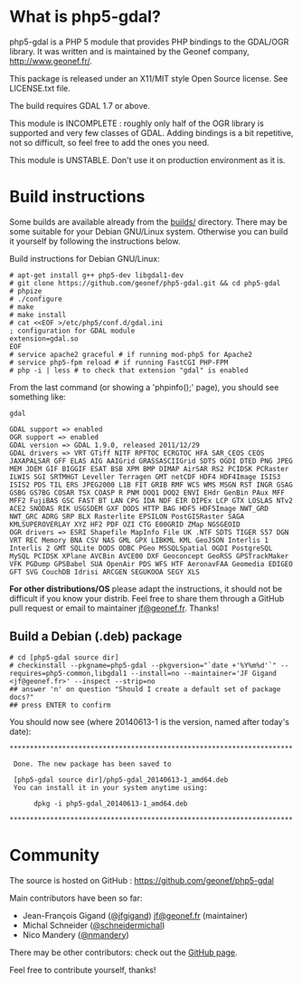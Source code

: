 What is php5-gdal?
==================

php5-gdal is a PHP 5 module that provides PHP bindings to the GDAL/OGR library.
It was written and is maintained by the Geonef company, http://www.geonef.fr/.

This package is released under an X11/MIT style Open Source license. See LICENSE.txt file.

The build requires GDAL 1.7 or above.


This module is INCOMPLETE : roughly only half of the OGR library is supported
and very few classes of GDAL. Adding bindings is a bit repetitive, not so
difficult, so feel free to add the ones you need.

This module is UNSTABLE. Don't use it on production environment as it is.


Build instructions
==================

Some builds are available already from the [builds/](builds/) directory. There may be some suitable for your Debian GNU/Linux system. Otherwise you can build it yourself by following the instructions below.

Build instructions for Debian GNU/Linux:
```
# apt-get install g++ php5-dev libgdal1-dev
# git clone https://github.com/geonef/php5-gdal.git && cd php5-gdal
# phpize
# ./configure
# make
# make install
# cat <<EOF >/etc/php5/conf.d/gdal.ini
; configuration for GDAL module
extension=gdal.so
EOF
# service apache2 graceful # if running mod-php5 for Apache2
# service php5-fpm reload # if running FastCGI PHP-FPM
# php -i | less # to check that extension "gdal" is enabled
```

From the last command (or showing a 'phpinfo();' page), you should see something like:
```
gdal

GDAL support => enabled
OGR support => enabled
GDAL version => GDAL 1.9.0, released 2011/12/29
GDAL drivers => VRT GTiff NITF RPFTOC ECRGTOC HFA SAR_CEOS CEOS JAXAPALSAR GFF ELAS AIG AAIGrid GRASSASCIIGrid SDTS OGDI DTED PNG JPEG MEM JDEM GIF BIGGIF ESAT BSB XPM BMP DIMAP AirSAR RS2 PCIDSK PCRaster ILWIS SGI SRTMHGT Leveller Terragen GMT netCDF HDF4 HDF4Image ISIS3 ISIS2 PDS TIL ERS JPEG2000 L1B FIT GRIB RMF WCS WMS MSGN RST INGR GSAG GSBG GS7BG COSAR TSX COASP R PNM DOQ1 DOQ2 ENVI EHdr GenBin PAux MFF MFF2 FujiBAS GSC FAST BT LAN CPG IDA NDF EIR DIPEx LCP GTX LOSLAS NTv2 ACE2 SNODAS RIK USGSDEM GXF DODS HTTP BAG HDF5 HDF5Image NWT_GRD NWT_GRC ADRG SRP BLX Rasterlite EPSILON PostGISRaster SAGA KMLSUPEROVERLAY XYZ HF2 PDF OZI CTG E00GRID ZMap NGSGEOID
OGR drivers => ESRI Shapefile MapInfo File UK .NTF SDTS TIGER S57 DGN VRT REC Memory BNA CSV NAS GML GPX LIBKML KML GeoJSON Interlis 1 Interlis 2 GMT SQLite DODS ODBC PGeo MSSQLSpatial OGDI PostgreSQL MySQL PCIDSK XPlane AVCBin AVCE00 DXF Geoconcept GeoRSS GPSTrackMaker VFK PGDump GPSBabel SUA OpenAir PDS WFS HTF AeronavFAA Geomedia EDIGEO GFT SVG CouchDB Idrisi ARCGEN SEGUKOOA SEGY XLS
```

**For other distributions/OS**
please adapt the instructions, it should not be difficult if you know your distrib. Feel free to share them through a GitHub pull request or email to maintainer jf@geonef.fr. Thanks!

Build a Debian (.deb) package
-----------------------------
```
# cd [php5-gdal source dir]
# checkinstall --pkgname=php5-gdal --pkgversion="`date +'%Y%m%d'`" --requires=php5-common,libgdal1 --install=no --maintainer='JF Gigand <jf@geonef.fr>' --inspect --strip=no
## answer 'n' on question "Should I create a default set of package docs?"
## press ENTER to confirm
```

You should now see (where 20140613-1 is the version, named after today's date):
```
**********************************************************************

 Done. The new package has been saved to

 [php5-gdal source dir]/php5-gdal_20140613-1_amd64.deb
 You can install it in your system anytime using: 

      dpkg -i php5-gdal_20140613-1_amd64.deb

**********************************************************************
```


Community
=========

The source is hosted on GitHub : https://github.com/geonef/php5-gdal

Main contributors have been so far:
* Jean-François Gigand ([@jfgigand](https://github.com/jfgigand)) <jf@geonef.fr> (maintainer)
* Michal Schneider ([@schneidermichal](https://github.com/schneidermichal))
* Nico Mandery ([@nmandery](https://github.com/nmandery))

There may be other contributors: check out the [GitHub page](https://github.com/geonef/php5-gdal/graphs/contributors).

Feel free to contribute yourself, thanks!
